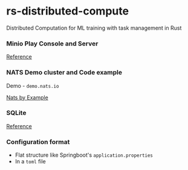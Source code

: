 # rs-distributed-compute
Distributed Computation for ML training with task management in Rust

### Minio Play Console and Server 

[Reference](https://min.io/docs/minio/macos/administration/minio-console.html#minio-console)

### NATS Demo cluster and Code example 

Demo - `demo.nats.io`

[Nats by Example](https://natsbyexample.com/)

### SQLite 

[Reference](https://www.sqlite.org/)

### Configuration format 

- Flat structure like Springboot's `application.properties`
- In a `toml` file
